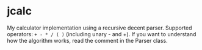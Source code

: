 # jcalc

My calculator implementation using a recursive decent parser. Supported operators: `+ - * / ( )` (including unary - and +). If you want to understand how the algorithm works, read the comment in the Parser class.